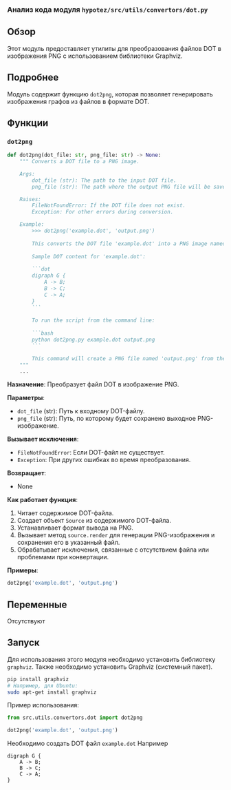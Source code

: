 ### Анализ кода модуля `hypotez/src/utils/convertors/dot.py`

## Обзор

Этот модуль предоставляет утилиты для преобразования файлов DOT в изображения PNG с использованием библиотеки Graphviz.

## Подробнее

Модуль содержит функцию `dot2png`, которая позволяет генерировать изображения графов из файлов в формате DOT.

## Функции

### `dot2png`

```python
def dot2png(dot_file: str, png_file: str) -> None:
    """ Converts a DOT file to a PNG image.

    Args:
        dot_file (str): The path to the input DOT file.
        png_file (str): The path where the output PNG file will be saved.

    Raises:
        FileNotFoundError: If the DOT file does not exist.
        Exception: For other errors during conversion.

    Example:
        >>> dot2png('example.dot', 'output.png')
        
        This converts the DOT file 'example.dot' into a PNG image named 'output.png'.
        
        Sample DOT content for 'example.dot':
        
        ```dot
        digraph G {
            A -> B;
            B -> C;
            C -> A;
        }
        ```
        
        To run the script from the command line:
        
        ```bash
        python dot2png.py example.dot output.png
        ```

        This command will create a PNG file named 'output.png' from the graph defined in 'example.dot'.
    """
    ...
```

**Назначение**:
Преобразует файл DOT в изображение PNG.

**Параметры**:
- `dot_file` (str): Путь к входному DOT-файлу.
- `png_file` (str): Путь, по которому будет сохранено выходное PNG-изображение.

**Вызывает исключения**:
- `FileNotFoundError`: Если DOT-файл не существует.
- `Exception`: При других ошибках во время преобразования.

**Возвращает**:
- None

**Как работает функция**:
1.  Читает содержимое DOT-файла.
2.  Создает объект `Source` из содержимого DOT-файла.
3.  Устанавливает формат вывода на PNG.
4.  Вызывает метод `source.render` для генерации PNG-изображения и сохранения его в указанный файл.
5.  Обрабатывает исключения, связанные с отсутствием файла или проблемами при конвертации.

**Примеры**:

```python
dot2png('example.dot', 'output.png')
```

## Переменные

Отсутствуют

## Запуск

Для использования этого модуля необходимо установить библиотеку `graphviz`.
Также необходимо установить Graphviz (системный пакет).

```bash
pip install graphviz
# Например, для Ubuntu:
sudo apt-get install graphviz
```

Пример использования:

```python
from src.utils.convertors.dot import dot2png

dot2png('example.dot', 'output.png')
```

Необходимо создать DOT файл `example.dot`
Например
```
digraph G {
    A -> B;
    B -> C;
    C -> A;
}